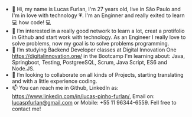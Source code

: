- 👋 Hi, my name is Lucas Furlan, I'm 27 years old, live in São Paulo and I'm in love with technology :heartpulse:. 
  I'm an Enginner and really exited to learn :computer: how code! :computer: 
- 👀 I’m interested in a really good network to learn a lot, creat a protifolio in Github and start work with technology. 
  As an Engineer I really love to solve problems, now my goal is to solve problems programming.
- 🌱 I’m studying Backend Developer classes at Digital Innovation One <https://digitalinnovation.one/> 
  in the Bootcamp I'm learning about: Java, Springboot, Testing, PostgreeSQL, Scrum, Java Script, ES6 and Node.JS.
- 💞️ I’m looking to collaborate on all kinds of Projects, starting translating and with a little experience coding. 
- 📫 You can reach me in Github, LinkedIn as: <https://www.linkedin.com/in/lucas-pinho-furlan/>, Email on: lucaspfurlan@gmail.com or Mobile: +55 11 96344-6559.
  Fell free to contact me!

<!---
Luch73415/Luch73415 is a ✨ special ✨ repository because its `README.md` (this file) appears on your GitHub profile.
You can click the Preview link to take a look at your changes.
--->

